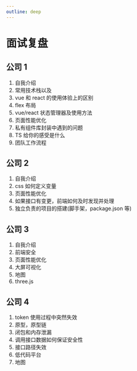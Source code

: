 ```yaml
---
outline: deep
---
```


# 面试复盘

## 公司 1

1. 自我介绍
2. 常用技术栈以及
3. vue 和 react 的使用体验上的区别
4. flex 布局
5. vue/react 状态管理器及使用方法
6. 页面性能优化
7. 私有组件库封装中遇到的问题
8. TS 给你的感受是什么
9. 团队工作流程

## 公司 2

1. 自我介绍
2. css 如何定义变量
3. 页面性能优化
4. 如果接口有变更，前端如何及时发现并处理
5. 独立负责的项目的搭建(脚手架，package.json 等)

## 公司 3

1. 自我介绍
2. 前端安全
3. 页面性能优化
4. 大屏可视化
5. 地图
6. three.js

## 公司 4

1. token 使用过程中突然失效
2. 原型，原型链
3. 闭包和内存泄漏
4. 调用接口数据如何保证安全性
5. 接口路径失效
6. 低代码平台
7. 地图
